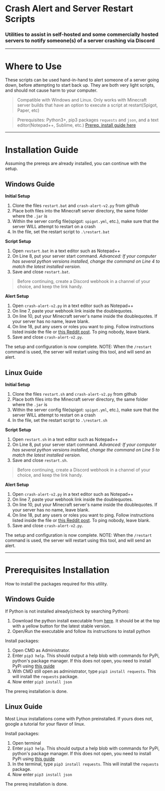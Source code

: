 # Crash Alert and Server Restart Scripts
### Utilities to assist in self-hosted and some commercially hosted servers to notify someone(s) of a server crashing via Discord
---
# Where to Use
These scripts can be used hand-in-hand to alert someone of a server going down, before attempting to start back up. They are both very light scripts, and should not cause harm to your computer.
> Compatible with Windows and Linux. Only works with Minecraft server builds that have an option to execute a script at restart(Spigot, Paper, etc)

> Prerequisites: Python3+, pip3 packages ```requests``` and ```json```, and a text editor(Notepad++, Sublime, etc.) [Prereq. install guide here](#Prerequisites-Installation)
---
# Installation Guide
Assuming the prereqs are already installed, you can continue with the setup.

## Windows Guide

**Initial Setup**
1. Clone the files ```restart.bat``` and ```crash-alert-v2.py``` from github
2. Place both files into the Minecraft server directory, the same folder where the ```.jar``` is
3. Within the server config file(spigot: ```spigot.yml```, etc.), make sure that the server WILL attempt to restart on a crash
4. In the file, set the restart script to ```.\restart.bat```

**Script Setup**
1. Open ```restart.bat``` in a text editor such as Notepad++
2. On Line 8, put your server start command.
*Advanced: If your computer has several python versions installed, change the command on Line 4 to match the latest installed version.*
3. Save and close ```restart.bat```.

> Before continuing, create a Discord webhook in a channel of your choice, and keep the link handy.

**Alert Setup**
1. Open ```crash-alert-v2.py``` in a text editor such as Notepad++
2. On line 7, paste your webhook link inside the doublequotes.
3. On line 10, put your Minecraft server's name inside the doublequotes. If your server has no name, leave blank.
4. On line 18, put any users or roles you want to ping. Follow instructions listed inside the file or [this Reddit post](https://www.reddit.com/r/discordapp/comments/61n0sj/pinging_rolesusers_linking_text_channels_through/dfftv3p/). To ping nobody, leave blank.
5. Save and close ```crash-alert-v2.py```.

The setup and configuration is now complete.
NOTE: When the ```/restart``` command is used, the server will restart using this tool, and will send an alert.

## Linux Guide

**Initial Setup**
1. Clone the files ```restart.sh``` and ```crash-alert-v2.py``` from github
2. Place both files into the Minecraft server directory, the same folder where the ```.jar``` is
3. Within the server config file(spigot: ```spigot.yml```, etc.), make sure that the server WILL attempt to restart on a crash
4. In the file, set the restart script to ```.\restart.sh```

**Script Setup**
1. Open ```restart.sh``` in a text editor such as Notepad++
2. On Line 8, put your server start command.
*Advanced: If your computer has several python versions installed, change the command on Line 5 to match the latest installed version.*
3. Save and close ```restart.sh```.

> Before continuing, create a Discord webhook in a channel of your choice, and keep the link handy.

**Alert Setup**
1. Open ```crash-alert-v2.py``` in a text editor such as Notepad++
2. On line 7, paste your webhook link inside the doublequotes.
3. On line 10, put your Minecraft server's name inside the doublequotes. If your server has no name, leave blank.
4. On line 18, put any users or roles you want to ping. Follow instructions listed inside the file or [this Reddit post](https://www.reddit.com/r/discordapp/comments/61n0sj/pinging_rolesusers_linking_text_channels_through/dfftv3p/). To ping nobody, leave blank.
5. Save and close ```crash-alert-v2.py```.

The setup and configuration is now complete.
NOTE: When the ```/restart``` command is used, the server will restart using this tool, and will send an alert.
--- ---
# Prerequisites Installation
How to install the packages required for this utility.

## Windows Guide
If Python is not installed already(check by searching Python):
1. Download the python install executable from [here](https://www.python.org/downloads/). It should be at the top with a yellow button for the latest stable version.
2. Open/Run the executable and follow its instructions to install python

Install packages: 
1. Open CMD as Administrator.
2. Enter ```pip3 help```. This should output a help blob with commands for PyPi, python's package manager. If this does not open, you need to install PyPi using [this guide](https://opensource.com/article/20/3/pip-linux-mac-windows)
3. With CMD still open as administrator, type ```pip3 install requests```. This will install the ```requests``` package.
4. Now enter ```pip3 install json```

The prereq installation is done.

## Linux Guide
Most Linux installations come with Python preinstalled. If yours does not, google a tutorial for your flavor of linux.

Install packages:
1. Open terminal
2. Enter ```pip3 help```. This should output a help blob with commands for PyPi, python's package manager. If this does not open, you need to install PyPi using [this guide](https://opensource.com/article/20/3/pip-linux-mac-windows)
3. In the terminal, type ```pip3 install requests```. This will install the ```requests``` package.
4. Now enter ```pip3 install json```

The prereq installation is done.
